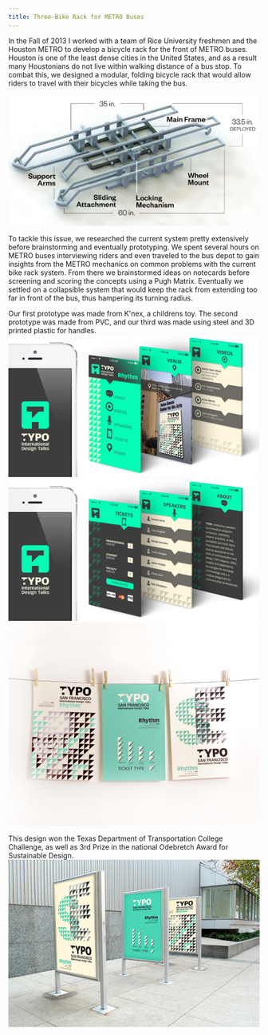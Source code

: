 ```yaml
---
title: Three-Bike Rack for METRO Buses
---
```

In the Fall of 2013 I worked with a team of Rice University freshmen and the Houston METRO to develop a bicycle rack for the front of METRO buses. Houston is one of the least dense cities in the United States, and as a result many Houstonians do not live within walking distance of a bus stop. To combat this, we designed a modular, folding bicycle rack that would allow riders to travel with their bicycles while taking the bus.

![METRO Bus](assets/img/work/proj-1/img1.jpg)

To tackle this issue, we researched the current system pretty extensively before brainstorming and eventually prototyping. We spent several hours on METRO buses interviewing riders and even traveled to the bus depot to gain insights from the METRO mechanics on common problems with the current bike rack system. From there we brainstormed ideas on notecards before screening and scoring the concepts using a Pugh Matrix. Eventually we settled on a collapsible system that would keep the rack from extending too far in front of the bus, thus hampering its turning radius.

Our first prototype was made from K'nex, a childrens toy. The second prototype was made from PVC, and our third was made using steel and 3D printed plastic for handles. 
![Typo International](assets/img/work/proj-1/img2.jpg)
![Typo International](assets/img/work/proj-1/img3.jpg)
![Typo International](assets/img/work/proj-1/img4.jpg)

This design won the Texas Department of Transportation College Challenge, as well as 3rd Prize in the national Odebretch Award for Sustainable Design.
![Typo International](assets/img/work/proj-1/img5.jpg)